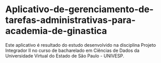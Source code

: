 # Aplicativo-de-gerenciamento-de-tarefas-administrativas-para-academia-de-ginastica
Este aplicativo é resultado do estudo desenvolvido na disciplina Projeto Integrador II no curso de bacharelado em Ciências de Dados da Universidade Virtual do Estado de São Paulo - UNIVESP.
